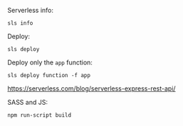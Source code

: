 Serverless info:

`sls info`

Deploy:

`sls deploy`

Deploy only the `app` function:

`sls deploy function -f app`

https://serverless.com/blog/serverless-express-rest-api/

SASS and JS:

`npm run-script build`
